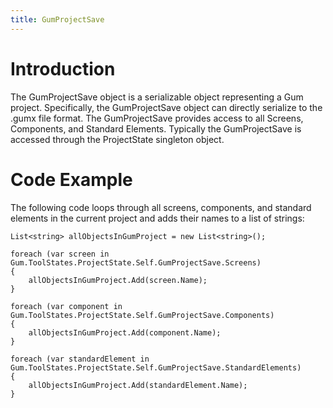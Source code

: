 ```yaml
---
title: GumProjectSave
---
```


# Introduction

The GumProjectSave object is a serializable object representing a Gum project.  Specifically, the GumProjectSave object can directly serialize to the .gumx file format.  The GumProjectSave provides access to all Screens, Components, and Standard Elements.  Typically the GumProjectSave is accessed through the ProjectState singleton object.

# Code Example

The following code loops through all screens, components, and standard elements in the current project and adds their names to a list of strings:

```
List<string> allObjectsInGumProject = new List<string>();

foreach (var screen in Gum.ToolStates.ProjectState.Self.GumProjectSave.Screens)
{
    allObjectsInGumProject.Add(screen.Name);
}

foreach (var component in Gum.ToolStates.ProjectState.Self.GumProjectSave.Components)
{
    allObjectsInGumProject.Add(component.Name);
}

foreach (var standardElement in Gum.ToolStates.ProjectState.Self.GumProjectSave.StandardElements)
{
    allObjectsInGumProject.Add(standardElement.Name);
}
```